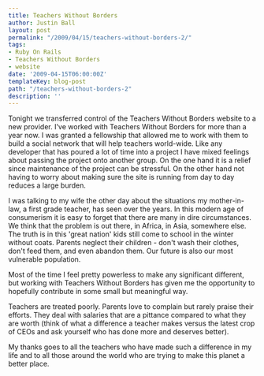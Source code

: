 ```yaml
---
title: Teachers Without Borders
author: Justin Ball
layout: post
permalink: "/2009/04/15/teachers-without-borders-2/"
tags:
- Ruby On Rails
- Teachers Without Borders
- website
date: '2009-04-15T06:00:00Z'
templateKey: blog-post
path: "/teachers-without-borders-2"
description: ''
---
```


Tonight we transferred control of the Teachers Without Borders website to a new provider. I've worked with Teachers Without Borders for more than a year now. I was granted a fellowship that allowed me to work with them to build a social network that will help teachers world-wide. Like any developer that has poured a lot of time into a project I have mixed feelings about passing the project onto another group. On the one hand it is a relief since maintenance of the project can be stressful. On the other hand not having to worry about making sure the site is running from day to day reduces a large burden.

I was talking to my wife the other day about the situations my mother-in-law, a first grade teacher, has seen over the years. In this modern age of consumerism it is easy to forget that there are many in dire circumstances. We think that the problem is out there, in Africa, in Asia, somewhere else. The truth is in this 'great nation' kids still come to school in the winter without coats. Parents neglect their children - don't wash their clothes, don't feed them, and even abandon them. Our future is also our most vulnerable population.

Most of the time I feel pretty powerless to make any significant different, but working with Teachers Without Borders has given me the opportunity to hopefully contribute in some small but meaningful way.

Teachers are treated poorly. Parents love to complain but rarely praise their efforts. They deal with salaries that are a pittance compared to what they are worth (think of what a difference a teacher makes versus the latest crop of CEOs and ask yourself who has done more and deserves better).

My thanks goes to all the teachers who have made such a difference in my life and to all those around the world who are trying to make this planet a better place.

